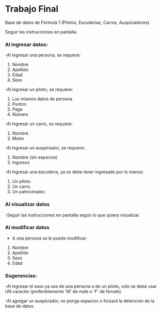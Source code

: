 # Trabajo Final
Base de datos de Fórmula 1 (Pilotos, Escuderias, Carros, Auspiciadores).

Seguir las instrucciones en pantalla.

### Al ingresar datos:

-Al ingresar una persona, se requiere:

1. Nombre
2. Apellido
3. Edad
4. Sexo

-Al ingresar un piloto, se requiere:

1. Los mismos datos de persona
2. Puntos
3. Paga
4. Número

-Al ingresar un carro, se requiere:

1. Nombre
2. Motor

-Al ingresar un auspiciador, se requiere:

1. Nombre (sin espacios)
2. Ingresos

-Al ingresar una escuderia, ya se debe tener ingresado por lo menos:

1. Un piloto.
2. Un carro.
3. Un patrocinador.

### Al visualizar datos

-Seguir las instrucciones en pantalla según lo que quiera visualizar.

### Al modificar datos

- A una persona se le puede modificar:
1. Nombre
2. Apellido
3. Sexo
4. Edad
### Sugerencias:

-Al ingresar el sexo ya sea de una persona o de un piloto, solo se debe usar UN caracter (preferiblemente 'M' de male o 'F' de female).

-Al agregar un auspiciador, no ponga espacios o forzará la detención de la base de datos.


